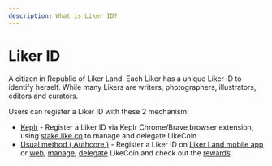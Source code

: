 ```yaml
---
description: What is Liker ID?
---
```


# Liker ID

A citizen in Republic of Liker Land. Each Liker has a unique Liker ID to identify herself. While many Likers are writers, photographers, illustrators, editors and curators.

Users can register a Liker ID with these 2 mechanism:

* [Keplr](register-with-keplr.md) - Register a Liker ID via Keplr Chrome/Brave browser extension, using [stake.like.co](https://stake.like.co) to manage and delegate LikeCoin
* [Usual method ( Authcore )](register.md) - Register a Liker ID on [Liker Land mobile app](https://liker.land/getapp) or [web](https://liker.land), [manage](../../general-guides/wallet/like-pay.md), [delegate](../../general-guides/stake/delegation-of-likecoin.md) LikeCoin and check out the [rewards](../creatortools/rewards/).

